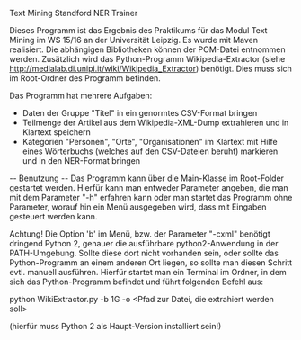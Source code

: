 Text Mining Standford NER Trainer


Dieses Programm ist das Ergebnis des Praktikums für das Modul Text Mining im WS 15/16 an der Universität Leipzig.
Es wurde mit Maven realisiert. Die abhängigen Bibliotheken können der POM-Datei entnommen werden.
Zusätzlich wird das Python-Programm Wikipedia-Extractor (siehe http://medialab.di.unipi.it/wiki/Wikipedia_Extractor) benötigt.
Dies muss sich im Root-Ordner des Programm befinden.

Das Programm hat mehrere Aufgaben:
- Daten der Gruppe "Titel" in ein genormtes CSV-Format bringen
- Teilmenge der Artikel aus dem Wikipedia-XML-Dump extrahieren und in Klartext speichern
- Kategorien "Personen", "Orte", "Organisationen" im Klartext mit Hilfe eines Wörterbuchs
  (welches auf den CSV-Dateien beruht) markieren und in den NER-Format bringen


-- Benutzung --
Das Programm kann über die Main-Klasse im Root-Folder gestartet werden.
Hierfür kann man entweder Parameter angeben, die man mit dem Parameter "-h" erfahren kann
oder man startet das Programm ohne Parameter, worauf hin ein Menü ausgegeben wird, dass mit Eingaben gesteuert werden kann.

Achtung!
Die Option 'b' im Menü, bzw. der Parameter "-cxml" benötigt dringend Python 2, genauer die ausführbare python2-Anwendung in der PATH-Umgebung.
Sollte diese dort nicht vorhanden sein, oder sollte das Python-Programm an einem anderen Ort liegen, so sollte man diesen Schritt evtl. manuell ausführen.
Hierfür startet man ein Terminal im Ordner, in dem sich das Python-Programm befindet und führt folgenden Befehl aus:

python WikiExtractor.py -b 1G -o <Ergebnis-Ordner> <Pfad zur Datei, die extrahiert werden soll>

(hierfür muss Python 2 als Haupt-Version installiert sein!)
